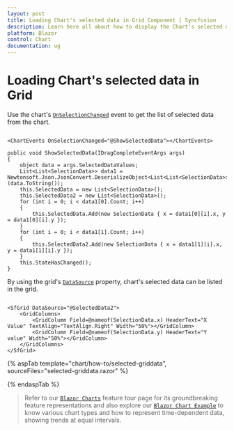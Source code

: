 ```yaml
---
layout: post
title: Loading Chart's selected data in Grid Component | Syncfusion
description: Learn here all about how to display the Chart's selected data in the Grid component using the Syncfusion Blazor Chart and Grid components.
platform: Blazor
control: Chart
documentation: ug
---
```


# Loading Chart's selected data in Grid

Use the chart's [`OnSelectionChanged`](https://help.syncfusion.com/cr/blazor/Syncfusion.Blazor.Charts.ChartEvents.html#Syncfusion_Blazor_Charts_ChartEvents_OnSelectionChanged) event to get the list of selected data from the chart.

```razor

<ChartEvents OnSelectionChanged="@ShowSelectedData"></ChartEvents>

public void ShowSelectedData(IDragCompleteEventArgs args)
{
    object data = args.SelectedDataValues;
    List<List<SelectionData>> data1 = Newtonsoft.Json.JsonConvert.DeserializeObject<List<List<SelectionData>>>(data.ToString());
    this.SelectedData = new List<SelectionData>();
    this.SelectedData2 = new List<SelectionData>();
    for (int i = 0; i < data1[0].Count; i++)
    {
        this.SelectedData.Add(new SelectionData { x = data1[0][i].x, y = data1[0][i].y });
    }
    for (int i = 0; i < data1[1].Count; i++)
    {
        this.SelectedData2.Add(new SelectionData { x = data1[1][i].x, y = data1[1][i].y });
    }
    this.StateHasChanged();
}
```

By using the grid's [`DataSource`](https://help.syncfusion.com/cr/blazor/Syncfusion.Blazor.Grids.SfGrid-1.html?&_ga=2.74923985.277089489.1621702797-1228991885.1619258362#Syncfusion_Blazor_Grids_SfGrid_1_DataSource) property, chart's selected data can be listed in the grid.

```razor

<SfGrid DataSource="@SelectedData2">
    <GridColumns>
        <GridColumn Field=@nameof(SelectionData.x) HeaderText="X Value" TextAlign="TextAlign.Right" Width="50%"></GridColumn>
        <GridColumn Field=@nameof(SelectionData.y) HeaderText="Y value" Width="50%"></GridColumn>
    </GridColumns>
</SfGrid>

```

{% aspTab template="chart/how-to/selected-griddata", sourceFiles="selected-griddata.razor" %}

{% endaspTab %}

> Refer to our [`Blazor Charts`](https://www.syncfusion.com/blazor-components/blazor-charts) feature tour page for its groundbreaking feature representations and also explore our [`Blazor Chart Example`](https://blazor.syncfusion.com/demos/chart/line?theme=bootstrap4) to know various chart types and how to represent time-dependent data, showing trends at equal intervals.